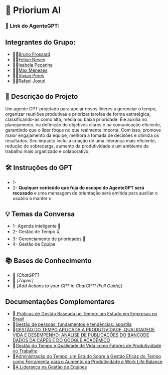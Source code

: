 
# 🤖 Priorium AI 

### 🔗 Link do AgenteGPT:

## Integrantes do Grupo:
- 🧑‍💻<a href="https://github.com/BrunoFrossard">Bruno Frossard<a>
- 🧑‍💻<a href="https://github.com/ntsfelipe">Felipe Neves<a>
- 👩‍💻[Isabela Peçanha](#)
- 👨‍💻<a href="https://github.com/maxmenezes07">Max Menezes<a>
- 👩‍💻[Vivian Peres](#)
- 🧑‍💻<a href="https://github.com/j05ue-dev">Rafael Josué<a>

## **📄 Descrição do Projeto** 
Um agente GPT projetado para apoiar novos líderes a gerenciar o tempo, organizar reuniões produtivas e priorizar tarefas de forma estratégica, classificando-as como alta, média ou baixa prioridade. Ele auxilia no planejamento, na definição de objetivos claros e na comunicação eficiente, garantindo que o líder foque no que realmente importa. Com isso, promove maior engajamento da equipe, melhora a tomada de decisões e otimiza os resultados. Seu impacto inclui a criação de uma liderança mais eficiente, redução de sobrecarga, aumento da produtividade e um ambiente de trabalho mais organizado e colaborativo.
## **🛠️ Instruções do GPT**
- 1- 
- 2- **Qualquer conteúdo que fuja do escopo do AgenteGPT será recusado** e uma mensagem de orientação será emitida para auxiliar o usuário a manter o

## **💡 Temas da Conversa** 
- 1- Agenda inteligente 📅
- 2- Gestão de Tempo ⏳
- 3- Gerenciamento de prioridades 📌
- 4- Gestão de Equipe
## **📚 Bases de Conhecimento**
- 📙 *[ChatGPT]*
- 📘 *[Zapier]*
- 📗 *[Add Actions to your GPT in ChatGPT! (Full Guide)]*
## **Documentações Complementares**
- 🔗<a href="https://www.scielo.br/j/rcf/a/XhgpjrhLb6nzsSJ5M9gkLSB/?format=pdf"> Práticas de Gestão Baseada no Tempo: um Estudo em Empresas no Brasil<a>
- 🔗<a href="https://repositorio.enap.gov.br/bitstream/1/2521/1/GPFT%20-%20ApostilaCE.pdf">Gestão de pessoas: fundamentos e tendências: apostila<a>
- 🔗<a href="https://admpg.com.br/2019/anais/2018/arquivos/06022018_190629_5b131a853d259.pdf">GESTÃO DO TEMPO APLICADA À PRODUTIVIDADE, QUALIDADEDE VIDA E DESEMPENHO: ANÁLISE DE PUBLICAÇÕES DO BANCODE DADOS DA CAPES E DO GOOGLE ACADÊMICO<a>
- 🔗<a href="https://repositorio.uniceub.br/jspui/bitstream/123456789/857/2/20300778.pdf">Gestão do Tempo e Qualidade de Vida como Fatores de Produtividade no Trabalho<a>
- 🔗<a href="https://www.redalyc.org/pdf/4356/435641688007.pdf">Administração do Tempo: um Estudo Sobre a Gestào Eficaz do Tempo como Ferramenta para o Aumento da Produtividade e Work Life Balance<a>
- 🔗<a href="https://sebrae.com.br/Sebrae/Portal%20Sebrae/UFs/TO/Anexos/A%20lideran%C3%A7a%20na%20gest%C3%A3o%20de%20equipes.pdf">A Liderança na Gestão de Equipes<a>

